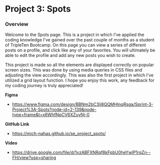 # Project 3: Spots

### Overview  

Welcome to the Spots page. This is a project in which I've applied the coding knowledge I've gained over the past couple of months as a student of TripleTen Bootcamp. On this page you can view a series of different posts on a profile, and click like any of your favorites. You will ultimately be able to edit the profile and add any new posts you wish to create.
 
This project is made so all the elements are displayed correctly on popular screen sizes. This was done by using media queries in CSS files and adjusting the view accordingly. This was also the first project in which I've utilized a grid layout function. I hope you enjoy this work, any feedback for my coding journey is truly appreciated!
  
**Figma**  
  
* https://www.figma.com/design/BBNm2bC3lj8QQMHlnqRsga/Sprint-3-Project%3A-Spots?node-id=2-139&node-type=frame&t=x6WhfNpCV6XZuyNj-0

**GitHub Link**

* https://mich-nahas.github.io/se_project_spots/
  
**Video**

* https://drive.google.com/file/d/1vzABFXNRqf8kFpbU0heYwIP1rqZn--FH/view?usp=sharing 

